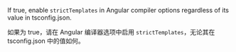 If true, enable `strictTemplates` in Angular compiler options regardless
of its value in tsconfig.json.

如果为 true，请在 Angular 编译器选项中启用 `strictTemplates`，无论其在 tsconfig.json
中的值如何。